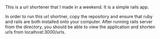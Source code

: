 This is a url shortener that I made in a weekend. It is a simple rails app.

In order to run this url shortner, copy the repository and ensure that ruby and rails are both installed onto your computer. After running rails server from the directory, you should be able to view the application and shorten urls from localhost:3000/urls.
